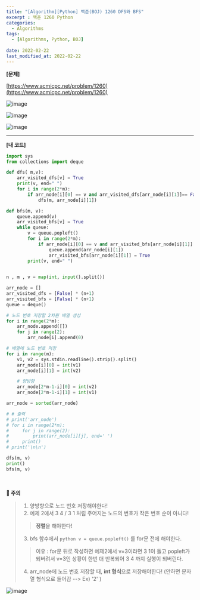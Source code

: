 ```yaml
---
title: "[Algorithm][Python] 백준(BOJ) 1260 DFS와 BFS"
excerpt : 백준 1260 Python
categories:
  - Algorithms
tags:
  - [Algorithms, Python, BOJ]
  
date: 2022-02-22
last_modified_at: 2022-02-22
---
```


**[문제]**

[https://www.acmicpc.net/problem/1260](https://www.acmicpc.net/problem/1260)

![image](https://user-images.githubusercontent.com/31675698/155085410-96a1917a-0dfa-4bf1-b11c-8573d69cb21d.png)

![image](https://user-images.githubusercontent.com/31675698/155085477-63572e63-1577-48dd-add5-8f0ebc80a72c.png)

![image](https://user-images.githubusercontent.com/31675698/155085560-6a8f345c-14bd-4119-a7ca-d5fe3e726c50.png)



<hr>

**[내 코드]**

```python
import sys
from collections import deque

def dfs( m,v):
    arr_visited_dfs[v] = True
    print(v, end=" ")
    for i in range(2*m):
        if arr_node[i][0] == v and arr_visited_dfs[arr_node[i][1]]== False:
            dfs(m, arr_node[i][1])

def bfs(m, v):
    queue.append(v)
    arr_visited_bfs[v] = True
    while queue:   
        v = queue.popleft()
        for i in range(2*m):
            if arr_node[i][0] == v and arr_visited_bfs[arr_node[i][1]] == False:
                queue.append(arr_node[i][1])
                arr_visited_bfs[arr_node[i][1]] = True
        print(v, end=" ")
        

n , m , v = map(int, input().split())

arr_node = []
arr_visited_dfs = [False] * (n+1)
arr_visited_bfs = [False] * (n+1)
queue = deque()

# 노드 번호 저장할 2차원 배열 생성
for i in range(2*m):
    arr_node.append([])
    for j in range(2):
        arr_node[i].append(0)

# 배열에 노드 번호 저장
for i in range(m):
    v1, v2 = sys.stdin.readline().strip().split()
    arr_node[i][0] = int(v1)
    arr_node[i][1] = int(v2)

    # 양방향
    arr_node[2*m-1-i][0] = int(v2)
    arr_node[2*m-1-i][1] = int(v1)

arr_node = sorted(arr_node)

# # 출력
# print('arr_node')
# for i in range(2*m):
#     for j in range(2):
#         print(arr_node[i][j], end=' ')
#     print()
# print('\n\n')

dfs(m, v)
print()
bfs(m, v)
```

<br/>

**📌 주의**
> 1. 양방향으로 노드 번호 저장해야한다!
> 2. 예제 2에서 3 4 / 3 1 처럼 주어지는 노드의 번호가 작은 번호 순이 아니다!
>> **정렬**을 해야한다!
> 3. bfs 함수에서 ```python v = queue.popleft()``` 를 for문 전에 해야한다.
>> 이유 : for문 뒤로 작성하면 예제2에서 v=3이라면 3 1이 돌고 popleft가 되버려서 v=3인 상황이 한번 더 반복되어 3 4 까지 실행이 되버린다.
> 4. arr_node에 노드 번호 저장할 때, **int 형식**으로 저장해야한다! (안하면 문자열 형식으로 들어감 --> Ex) '2' )


![image](https://user-images.githubusercontent.com/31675698/155085326-9e0de89f-a6b9-45ed-98e8-eedd75e5c501.png)



